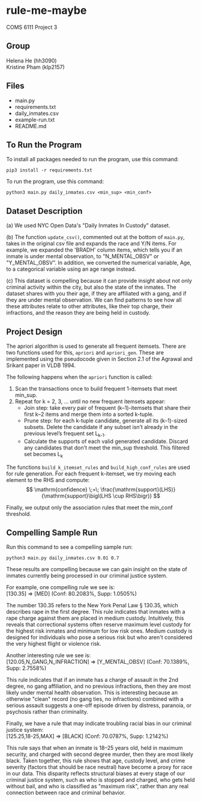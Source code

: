 # rule-me-maybe
COMS 6111 Project 3

## Group
Helena He (hh3090) <br>
Kristine Pham (klp2157)

## Files
- main.py
- requirements.txt
- daily_inmates.csv
- example-run.txt
- README.md

## To Run the Program
To install all packages needed to run the program, use this command:
```
pip3 install -r requirements.txt
```

To run the program, use this command:
```
python3 main.py daily_inmates.csv <min_sup> <min_conf>
```

## Dataset Description
(a) We used NYC Open Data's "Daily Inmates In Custody" dataset.

(b) The function `update_csv()`, commented out at the bottom of `main.py`, takes in the original csv file and expands the race and Y/N items. For example, we expanded the 'BRADH' column items, which tells you if an inmate is under mental observation, to "N_MENTAL_OBSV" or "Y_MENTAL_OBSV". In addition, we converted the numerical variable, Age, to a categorical variable using an age range instead.

(c) This dataset is compelling because it can provide insight about not only criminal activity within the city, but also the state of the inmates. The dataset shares with you their age, if they are affiliated with a gang, and if they are under mental observation. We can find patterns to see how all these attributes relate to other attributes, like their top charge, their infractions, and the reason they are being held in custody.

## Project Design
The apriori algorithm is used to generate all frequent itemsets. There are two functions used for this, `apriori` and `apriori_gen`. These are implemented using the pseudocode given in Section 2.1 of the Agrawal and Srikant paper in VLDB 1994. 

The following happens when the `apriori` function is called:

1. Scan the transactions once to build frequent 1-itemsets that meet min_sup. 
2. Repeat for k = 2, 3, … until no new frequent itemsets appear:
    - Join step: take every pair of frequent (k–1)-itemsets that share their first k–2 items and merge them into a sorted k-tuple.
    - Prune step: for each k-tuple candidate, generate all its (k–1)-sized subsets. Delete the candidate if any subset isn’t already in the previous level’s frequent set L<sub>k-1</sub>.
    - Calculate the supports of each valid generated candidate. Discard any candidates that don't meet the min_sup threshold. This filtered set becomes L<sub>k</sub>

The functions `build_k_itemset_rules` and `build_high_conf_rules` are used for rule generation. For each frequent k-itemset, we try moving each element to the RHS and compute:
$$
\mathrm{confidence} \;=\; \frac{\mathrm{support}(LHS)}{\mathrm{support}\bigl(LHS \cup RHS\bigr)}
$$

Finally, we output only the association rules that meet the min_conf threshold.


## Compelling Sample Run
Run this command to see a compelling sample run:
```
python3 main.py daily_inmates.csv 0.01 0.7
```

These results are compelling because we can gain insight on the state of inmates currently being processed in our criminal justice system.

For example, one compelling rule we see is: <br>
[130.35] => [MED] (Conf: 80.2083%, Supp: 1.0505%)

The number 130.35 refers to the New York Penal Law § 130.35, which describes rape in the first degree. This rule indicates that inmates with a rape charge against them are placed in medium custody. Intuitively, this reveals that correctional systems often reserve maximum level custody for the highest risk inmates and minimum for low risk ones. Medium custody is designed for individuals who pose a serious risk but who aren't considered the very highest flight or violence risk.

Another interesting rule we see is: <br>
[120.05,N_GANG,N_INFRACTION] => [Y_MENTAL_OBSV] (Conf: 70.1389%, Supp: 2.7558%)

This rule indicates that if an inmate has a charge of assault in the 2nd degree, no gang affiliation, and no previous infractions, then they are most likely under mental health observation. This is interesting because an otherwise "clean" record (no gang ties, no infractions) combined with a serious assault suggests a one-off episode driven by distress, paranoia, or psychosis rather than criminality.

Finally, we have a rule that may indicate troubling racial bias in our criminal justice system: <br>
[125.25,18-25,MAX] => [BLACK] (Conf: 70.0787%, Supp: 1.2142%)

This rule says that when an inmate is 18–25 years old, held in maximum security, and charged with second degree murder, then they are most likely black. Taken together, this rule shows that age, custody level, and crime severity (factors that should be race neutral) have become a proxy for race in our data. This disparity reflects structural biases at every stage of our criminal justice system, such as who is stopped and charged, who gets held without bail, and who is classified as "maximum risk", rather than any real connection between race and criminal behavior.